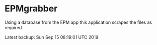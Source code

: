 # EPMgrabber
Using a database from the EPM app this application scrapes the files as required


Latest backup: Sun Sep 15 08:19:01 UTC 2019
